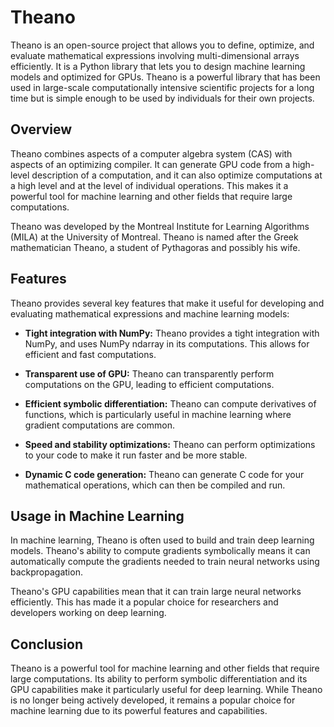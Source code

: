 # Theano

Theano is an open-source project that allows you to define, optimize, and evaluate mathematical expressions involving multi-dimensional arrays efficiently. It is a Python library that lets you to design machine learning models and optimized for GPUs. Theano is a powerful library that has been used in large-scale computationally intensive scientific projects for a long time but is simple enough to be used by individuals for their own projects.

## Overview

Theano combines aspects of a computer algebra system (CAS) with aspects of an optimizing compiler. It can generate GPU code from a high-level description of a computation, and it can also optimize computations at a high level and at the level of individual operations. This makes it a powerful tool for machine learning and other fields that require large computations.

Theano was developed by the Montreal Institute for Learning Algorithms (MILA) at the University of Montreal. Theano is named after the Greek mathematician Theano, a student of Pythagoras and possibly his wife.

## Features

Theano provides several key features that make it useful for developing and evaluating mathematical expressions and machine learning models:

- **Tight integration with NumPy:** Theano provides a tight integration with NumPy, and uses NumPy ndarray in its computations. This allows for efficient and fast computations.

- **Transparent use of GPU:** Theano can transparently perform computations on the GPU, leading to efficient computations.

- **Efficient symbolic differentiation:** Theano can compute derivatives of functions, which is particularly useful in machine learning where gradient computations are common.

- **Speed and stability optimizations:** Theano can perform optimizations to your code to make it run faster and be more stable.

- **Dynamic C code generation:** Theano can generate C code for your mathematical operations, which can then be compiled and run.

## Usage in Machine Learning

In machine learning, Theano is often used to build and train deep learning models. Theano's ability to compute gradients symbolically means it can automatically compute the gradients needed to train neural networks using backpropagation.

Theano's GPU capabilities mean that it can train large neural networks efficiently. This has made it a popular choice for researchers and developers working on deep learning.

## Conclusion

Theano is a powerful tool for machine learning and other fields that require large computations. Its ability to perform symbolic differentiation and its GPU capabilities make it particularly useful for deep learning. While Theano is no longer being actively developed, it remains a popular choice for machine learning due to its powerful features and capabilities.
